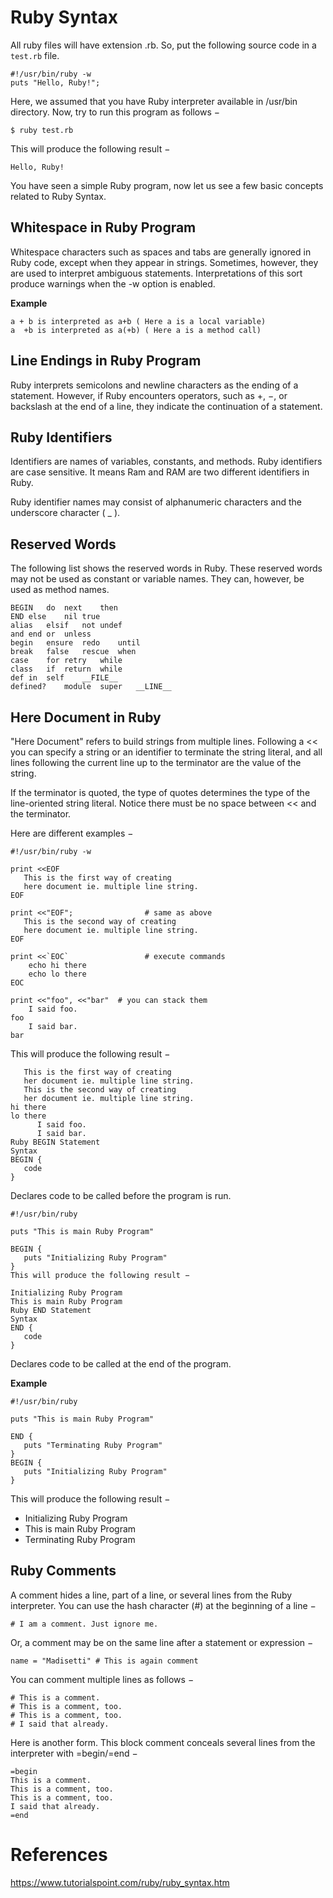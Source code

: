 # Ruby Syntax

All ruby files will have extension .rb. So, put the following source code in a `test.rb` file.

```
#!/usr/bin/ruby -w
puts "Hello, Ruby!";
```
Here, we assumed that you have Ruby interpreter available in /usr/bin directory. Now, try to run this program as follows −
```
$ ruby test.rb
```

This will produce the following result −
```
Hello, Ruby!
```
You have seen a simple Ruby program, now let us see a few basic concepts related to Ruby Syntax.

## Whitespace in Ruby Program
Whitespace characters such as spaces and tabs are generally ignored in Ruby code, except when they appear in strings. Sometimes, however, they are used to interpret ambiguous statements. Interpretations of this sort produce warnings when the -w option is enabled.

**Example**
```
a + b is interpreted as a+b ( Here a is a local variable)
a  +b is interpreted as a(+b) ( Here a is a method call)
```

## Line Endings in Ruby Program
Ruby interprets semicolons and newline characters as the ending of a statement. However, if Ruby encounters operators, such as +, −, or backslash at the end of a line, they indicate the continuation of a statement.

## Ruby Identifiers
Identifiers are names of variables, constants, and methods. Ruby identifiers are case sensitive. It means Ram and RAM are two different identifiers in Ruby.

Ruby identifier names may consist of alphanumeric characters and the underscore character ( _ ).

## Reserved Words
The following list shows the reserved words in Ruby. These reserved words may not be used as constant or variable names. They can, however, be used as method names.
```
BEGIN	do	next	then
END	else	nil	true
alias	elsif	not	undef
and	end	or	unless
begin	ensure	redo	until
break	false	rescue	when
case	for	retry	while
class	if	return	while
def	in	self	__FILE__
defined?	module	super	__LINE__
```

## Here Document in Ruby
"Here Document" refers to build strings from multiple lines. Following a << you can specify a string or an identifier to terminate the string literal, and all lines following the current line up to the terminator are the value of the string.

If the terminator is quoted, the type of quotes determines the type of the line-oriented string literal. Notice there must be no space between << and the terminator.

Here are different examples −
```
#!/usr/bin/ruby -w

print <<EOF
   This is the first way of creating
   here document ie. multiple line string.
EOF

print <<"EOF";                # same as above
   This is the second way of creating
   here document ie. multiple line string.
EOF

print <<`EOC`                 # execute commands
	echo hi there
	echo lo there
EOC

print <<"foo", <<"bar"  # you can stack them
	I said foo.
foo
	I said bar.
bar
```
This will produce the following result −
```
   This is the first way of creating
   her document ie. multiple line string.
   This is the second way of creating
   her document ie. multiple line string.
hi there
lo there
      I said foo.
      I said bar.
Ruby BEGIN Statement
Syntax
BEGIN {
   code
}
```
Declares code to be called before the program is run.
```
#!/usr/bin/ruby

puts "This is main Ruby Program"

BEGIN {
   puts "Initializing Ruby Program"
}
This will produce the following result −

Initializing Ruby Program
This is main Ruby Program
Ruby END Statement
Syntax
END {
   code
}
```
Declares code to be called at the end of the program.

**Example**
```
#!/usr/bin/ruby

puts "This is main Ruby Program"

END {
   puts "Terminating Ruby Program"
}
BEGIN {
   puts "Initializing Ruby Program"
}
```
This will produce the following result −

- Initializing Ruby Program
- This is main Ruby Program
- Terminating Ruby Program

## Ruby Comments
A comment hides a line, part of a line, or several lines from the Ruby interpreter. You can use the hash character (#) at the beginning of a line −
```
# I am a comment. Just ignore me.
```
Or, a comment may be on the same line after a statement or expression −
```
name = "Madisetti" # This is again comment
```
You can comment multiple lines as follows −
```
# This is a comment.
# This is a comment, too.
# This is a comment, too.
# I said that already.
```
Here is another form. This block comment conceals several lines from the interpreter with =begin/=end −
```
=begin
This is a comment.
This is a comment, too.
This is a comment, too.
I said that already.
=end
```

# References
https://www.tutorialspoint.com/ruby/ruby_syntax.htm
